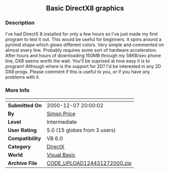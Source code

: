 ﻿<div align="center">

## Basic DirectX8 graphics


</div>

### Description

I've had DirectX 8 installed for only a few hours so I've just made my first program to test it out. This would be useful for beginners. It spins around a pyrimid shape which glows different colors. Very simple and commented on almost every line. Probably requires some sort of hardware acceleration. After hours and hours of downloading 150MB through my 56KB/sec phone line, DX8 seems worth the wait. You'll be suprised at how easy it is to program! Although where is the support for 2D? I'd be interested in any 2D DX8 progs. Please comment if this is useful to you, or if you have any problems with it.
 
### More Info
 


<span>             |<span>
---                |---
**Submitted On**   |2000-12-07 20:00:02
**By**             |[Simon Price](https://github.com/Planet-Source-Code/PSCIndex/blob/master/ByAuthor/simon-price.md)
**Level**          |Intermediate
**User Rating**    |5.0 (15 globes from 3 users)
**Compatibility**  |VB 6\.0
**Category**       |[DirectX](https://github.com/Planet-Source-Code/PSCIndex/blob/master/ByCategory/directx__1-44.md)
**World**          |[Visual Basic](https://github.com/Planet-Source-Code/PSCIndex/blob/master/ByWorld/visual-basic.md)
**Archive File**   |[CODE\_UPLOAD124431272000\.zip](https://github.com/Planet-Source-Code/simon-price-basic-directx8-graphics__1-13410/archive/master.zip)








